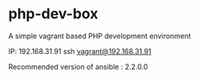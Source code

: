 # php-dev-box
A simple vagrant based PHP development environment

IP: 192.168.31.91
ssh vagrant@192.168.31.91

Recommended version of ansible : 2.2.0.0